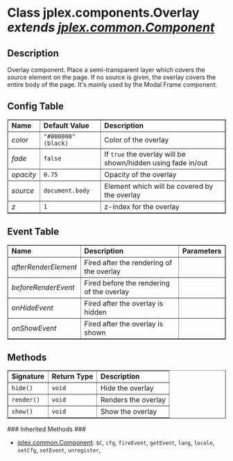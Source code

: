 # Class **jplex.components.Overlay**  _extends [jplex.common.Component](APIPangolincommonComponent.md)_ #

## Description ##
Overlay component.
Place a semi-transparent layer which covers the source element on the page.
If no source is given, the overlay covers the entire body of the page.
It's mainly used by the Modal Frame component.

## Config Table ##
<table cellpadding='5' border='1' cellspacing='0'>
<tr><td> <b>Name</b> </td><td> <b>Default Value</b> </td><td> <b>Description</b> </td></tr>
<tr><td> <i>color</i> </td><td> <code>"#000000" (black)</code> </td><td>  Color of the overlay </td></tr>
<tr><td> <i>fade</i> </td><td> <code>false</code> </td><td>  If <code>true</code> the overlay will be shown/hidden using fade in/out </td></tr>
<tr><td> <i>opacity</i> </td><td> <code>0.75</code> </td><td>  Opacity of the overlay </td></tr>
<tr><td> <i>source</i> </td><td> <code>document.body</code> </td><td>  Element which will be covered by the overlay </td></tr>
<tr><td> <i>z</i> </td><td> <code>1</code> </td><td>  z-index for the overlay </td></tr>
</table>

## Event Table ##
<table cellpadding='5' border='1' cellspacing='0'>
<tr><td> <b>Name</b> </td><td> <b>Description</b> </td><td> <b>Parameters</b> </td></tr>
<tr><td> <i>afterRenderElement</i> </td><td>  Fired after the rendering of the overlay </td><td>  </td></tr>
<tr><td> <i>beforeRenderEvent</i> </td><td>  Fired before the rendering of the overlay </td><td>  </td></tr>
<tr><td> <i>onHideEvent</i> </td><td>  Fired after the overlay is hidden </td><td>  </td></tr>
<tr><td> <i>onShowEvent</i> </td><td>  Fired after the overlay is shown </td><td>  </td></tr>
</table>



## Methods ##
<table cellpadding='5' border='1' cellspacing='0'>
<tr><td> <b>Signature</b> </td><td> <b>Return Type</b> </td><td> <b>Description</b> </td></tr>
<tr><td> <code>hide()</code> </td><td> <code>void</code> </td><td> Hide the overlay<br /> </td></tr>
<tr><td> <code>render()</code> </td><td> <code>void</code> </td><td> Renders the overlay<br /> </td></tr>
<tr><td> <code>show()</code> </td><td> <code>void</code> </td><td> Show the overlay<br /> </td></tr>

</table>
### Inherited Methods ###

  * [jplex.common.Component](APIPangolincommonComponent.md):  `$C`,  `cfg`,  `fireEvent`,  `getEvent`,  `lang`,  `locale`,  `setCfg`,  `setEvent`,  `unregister`,